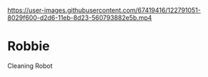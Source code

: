 

https://user-images.githubusercontent.com/67419416/122791051-8029f600-d2d6-11eb-8d23-560793882e5b.mp4

# Robbie
Cleaning Robot
